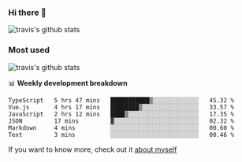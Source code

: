 ### Hi there 👋

<!--
**HondryTravis/HondryTravis** is a ✨ _special_ ✨ repository because its `README.md` (this file) appears on your GitHub profile.

Here are some ideas to get you started:

- 🔭 I’m currently working on ...
- 🌱 I’m currently learning ...
- 👯 I’m looking to collaborate on ...
- 🤔 I’m looking for help with ...
- 💬 Ask me about ...
- 📫 How to reach me: ...
- 😄 Pronouns: ...
- ⚡ Fun fact: ...
-->

![travis's github stats](https://github-readme-stats.vercel.app/api?username=HondryTravis&hide=stars)
### Most used
![travis's github stats](https://github-readme-stats.anuraghazra1.vercel.app/api/top-langs/?username=HondryTravis&layout=compact&hide_title=true)

📊 **Weekly development breakdown**

<!--START_SECTION:waka-->

```text
TypeScript   5 hrs 47 mins   ███████████▒░░░░░░░░░░░░░   45.32 %
Vue.js       4 hrs 17 mins   ████████▒░░░░░░░░░░░░░░░░   33.57 %
JavaScript   2 hrs 12 mins   ████▒░░░░░░░░░░░░░░░░░░░░   17.35 %
JSON         17 mins         ▓░░░░░░░░░░░░░░░░░░░░░░░░   02.32 %
Markdown     4 mins          ░░░░░░░░░░░░░░░░░░░░░░░░░   00.60 %
Text         3 mins          ░░░░░░░░░░░░░░░░░░░░░░░░░   00.46 %
```

<!--END_SECTION:waka-->

If you want to know more, check out it [about myself](https://hondrytravis.github.io/)
